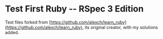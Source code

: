 Test First Ruby -- RSpec 3 Edition
==========
Test files forked from [https://github.com/alexch/learn_ruby](https://github.com/alexch/learn_ruby), its original creator, with my solutions added.
